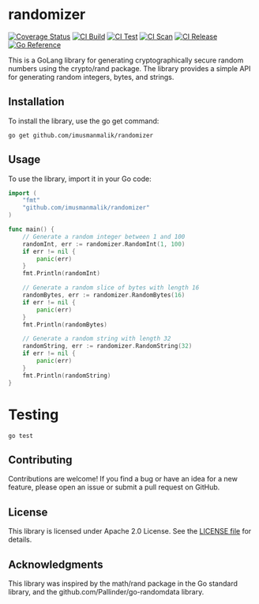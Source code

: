 # randomizer

[![Coverage Status](https://coveralls.io/repos/github/imusmanmalik/randomizer/badge.svg?branch=main)](https://coveralls.io/github/imusmanmalik/randomizer?branch=main) [![CI Build](https://github.com/imusmanmalik/randomizer/actions/workflows/build.yaml/badge.svg)](https://github.com/imusmanmalik/randomizer/actions/workflows/build.yaml) [![CI Test](https://github.com/imusmanmalik/randomizer/actions/workflows/test.yaml/badge.svg)](https://github.com/imusmanmalik/randomizer/actions/workflows/test.yaml) [![CI Scan](https://github.com/imusmanmalik/randomizer/actions/workflows/scan.yaml/badge.svg)](https://github.com/imusmanmalik/randomizer/actions/workflows/scan.yaml) [![CI Release](https://github.com/imusmanmalik/randomizer/actions/workflows/release.yaml/badge.svg)](https://github.com/imusmanmalik/randomizer/actions/workflows/release.yaml) [![Go Reference](https://pkg.go.dev/badge/github.com/imusmanmalik/randomizer.svg)](https://pkg.go.dev/github.com/imusmanmalik/randomizer)

This is a GoLang library for generating cryptographically secure random numbers using the crypto/rand package. The library provides a simple API for generating random integers, bytes, and strings.

## Installation

To install the library, use the go get command:

```shell
go get github.com/imusmanmalik/randomizer
```

## Usage

To use the library, import it in your Go code:

```go
import (
    "fmt"
    "github.com/imusmanmalik/randomizer"
)

func main() {
	// Generate a random integer between 1 and 100
	randomInt, err := randomizer.RandomInt(1, 100)
	if err != nil {
		panic(err)
	}
	fmt.Println(randomInt)

	// Generate a random slice of bytes with length 16
	randomBytes, err := randomizer.RandomBytes(16)
	if err != nil {
		panic(err)
	}
	fmt.Println(randomBytes)

	// Generate a random string with length 32
	randomString, err := randomizer.RandomString(32)
	if err != nil {
		panic(err)
	}
	fmt.Println(randomString)
}
```

# Testing

```shell
go test
```

## Contributing

Contributions are welcome! If you find a bug or have an idea for a new feature, please open an issue or submit a pull request on GitHub.

## License

This library is licensed under Apache 2.0 License. See the [LICENSE file](https://github.com/imusmanmalik/randomizer/blob/main/LICENSE) for details.

## Acknowledgments

This library was inspired by the math/rand package in the Go standard library, and the github.com/Pallinder/go-randomdata library.
